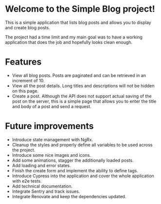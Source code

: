 # Welcome to the Simple Blog project!

This is a simple application that lists blog posts and allows you to display and create blog posts.

The project had a time limit and my main goal was to have a working application that does the job and hopefully looks clean enough.

# Features
- View all blog posts. Posts are paginated and can be retrieved in an increment of 10.
- View all the post details. Long titles and descriptions will not be hidden on this page.
- Create a post. Although the API does not support actual saving of the post on the server, this is a simple page that allows you to enter the title and body of a post and send a request.

# Future improvements
- Introduce state management with NgRx.
- Cleanup the styles and properly define all variables to be used across the project.
- Introduce some nice images and icons.
- Add some animations, stagger the additionally loaded posts.
- Add loading and error states.
- Finish the create form and implement the ability to define tags.
- Introduce Cypress into the application and cover the whole application with e2e tests.
- Add technical documentation.
- Integrate Sentry and track issues.
- Integrate Renovate and keep the dependencies updated.


